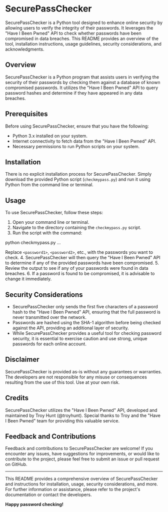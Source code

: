 # SecurePassChecker

SecurePassChecker is a Python tool designed to enhance online security by allowing users to verify the integrity of their passwords. It leverages the "Have I Been Pwned" API to check whether passwords have been compromised in data breaches. This README provides an overview of the tool, installation instructions, usage guidelines, security considerations, and acknowledgments.

## Overview

SecurePassChecker is a Python program that assists users in verifying the security of their passwords by checking them against a database of known compromised passwords. It utilizes the "Have I Been Pwned" API to query password hashes and determine if they have appeared in any data breaches.

## Prerequisites

Before using SecurePassChecker, ensure that you have the following:

- Python 3.x installed on your system.
- Internet connectivity to fetch data from the "Have I Been Pwned" API.
- Necessary permissions to run Python scripts on your system.

## Installation

There is no explicit installation process for SecurePassChecker. Simply download the provided Python script (`checkmypass.py`) and run it using Python from the command line or terminal.

## Usage

To use SecurePassChecker, follow these steps:

1. Open your command line or terminal.
2. Navigate to the directory containing the `checkmypass.py` script.
3. Run the script with the command:

python checkmypass.py <password1> <password2> ...

Replace `<password1>`, `<password2>`, etc., with the passwords you want to check.
4. SecurePassChecker will then query the "Have I Been Pwned" API to determine if any of the provided passwords have been compromised.
5. Review the output to see if any of your passwords were found in data breaches.
6. If a password is found to be compromised, it is advisable to change it immediately.

## Security Considerations

- SecurePassChecker only sends the first five characters of a password hash to the "Have I Been Pwned" API, ensuring that the full password is never transmitted over the network.
- Passwords are hashed using the SHA-1 algorithm before being checked against the API, providing an additional layer of security.
- While SecurePassChecker provides a useful tool for checking password security, it is essential to exercise caution and use strong, unique passwords for each online account.

## Disclaimer

SecurePassChecker is provided as-is without any guarantees or warranties. The developers are not responsible for any misuse or consequences resulting from the use of this tool. Use at your own risk.

## Credits

SecurePassChecker utilizes the "Have I Been Pwned" API, developed and maintained by Troy Hunt (@troyhunt). Special thanks to Troy and the "Have I Been Pwned" team for providing this valuable service.

## Feedback and Contributions

Feedback and contributions to SecurePassChecker are welcome! If you encounter any issues, have suggestions for improvements, or would like to contribute to the project, please feel free to submit an issue or pull request on GitHub.

---

This README provides a comprehensive overview of SecurePassChecker and instructions for installation, usage, security considerations, and more. For further information or assistance, please refer to the project's documentation or contact the developers.

**Happy password checking!**
